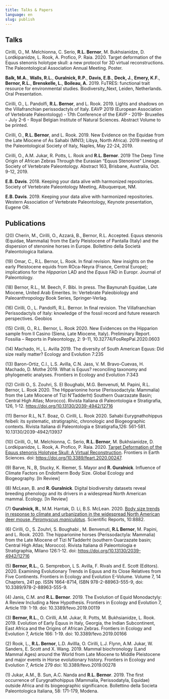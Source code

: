 ```yaml
---
title: Talks & Papers
language: en
slug: publish
---
```


## Talks
Cirilli, O., M. Melchionna, C. Serio, <b>R.L. Bernor</b>, M. Bukhsianidze, D. Lordkipanidze, L. Rook, A. Profico, P. Raia. 2020. Target deformation of the Equus stenonis holotype skull: a new protocol for 3D virtual reconstructions. The Paleontological Association Annual Meeting. Poster.

<b>Balk, M.A.</b>, <b>Walls, R.L.</b>, <b>Guralnick, R.P.</b>, <b>Davis, E.B.</b>, <b>Deck, J.</b>, <b>Emery, K.F.</b>, <b>Bernor, R.L.</b>, <b>Brenskelle, L.</b>, <b>Boileau, A.</b> 2019. FuTRES: functional trait resource for environmental studies. Biodiversity_Next, Leiden, Netherlands. Oral Presentation.

Cirilli, O., L. Pandolfi, <b>R.L. Bernor</b>, and L. Rook.  2019.  Lights and shadows on the Villafranchian perissodactyls of Italy.  EAVP 2019 (European Association of Vertebrate Paleontology) - 17th Conference of the EAVP - 2019- Bruxelles - July 2-6 - Royal Belgian Institute of Natural Sciences. Abstract Volume to be printed. 

Cirilli, O., <b>R.L. Bernor</b>, and L. Rook.  2019.  New Evidence on the Equidae from the Late Miocene of As Sahabi (MN13; Libya, North Africa). 2019 meeting of the Paleontological Society of Italy, Naples, May 22-24, 2019.

Cirilli, O., A.M. Jukar, R. Potts, L. Rook and <b>R.L. Bernor</b>.  2019 The Deep Time Origin of African Zebras Through the Eurasian “Equus Stenonine” Lineage.  Society of Vertebrate Paleontology. Abstract 163, Brisbane, Australia, Oct. 9-12, 2019.

<b>E.B. Davis</b>. 2018. Keeping your data alive with harmonized repositories. Society of Vertebrate Paleontology Meeting, Albuquerque, NM.

<b>E.B. Davis</b>. 2019. Keeping your data alive with harmonized repositories. Western Association of Vertebrate Paleontology, Keynote presentation, Eugene OR.

## Publications
(20) Cherin, M., Cirilli, O., Azzará, B., Bernor, R.L. Accepted. Equus stenonis (Equidae, Mammalia) from the Early Pleistocene of Pantalla (Italy) and the dispersion of stenonine horses in Europe. Bollettino della Società Paleontologica Italiana.

(19) Omar, C., R.L. Bernor, L. Rook. In final revision. New insights on the early Pleistocene equids from ROca-Neyra (France, Central Europe); implications for the <i>Hipparion</i> LAD and the <i>Equus</i> FAD in Europr. Journal of Paleontology.

(18) Bernor, R.L., M. Beech, F. Bibi. In press. The Baynunah Equidae, Late Miocene, United Arab Emerites. In: Vertebrate Paleobiology and Paleoanthropology Book Series, Springer-Verlag.

(16) Cirilli, O., L. Pandolfi, R.L. Bernor. In final revision. The Villafranchian Perissodactyls of Italy: knowledge of the fossil record and future research perspectives. Geobios

(15) Cirilli, O., R.L. Bernor, L. Rook 2020. New Evidences on the Hipparion sample from Il Casino (Siena, Late Miocene, Italy). Preliminary Report. Fossilia – Reports in Paleontology, 2: 9-11, 10.32774/FosRepPal.2020.0603

(14) Machado, H., L. Avilla 2019. The diversity of South American Equus: Did size really matter? Ecology and Evolution 7:235

(13) Baron-Ortiz, C.I., L.S. Avilla, C.N. Jass, V. M. Bravo-Cuevas, H. Machado, D. Mothe 2019. What is Equus? reconciling taxonomy and phylogenetic analyses. Frontiers in Ecology and Evolution 7:343

(12) Cirilli O., S. Zouhri, S. El Boughabi, M.G. Benvenuti, M. Papini, R.L. Bernor, L. Rook 2020. The Hipparionine horse (Perissodactyla: Mammalia) from the Late Miocene of Tizi N’Tadderht) Southern Ouarzazate Basin; Central High Atlas; Morocco). Rivista Italiana di Paleontologia e Stratigrafia, 126, 1-12. https://doi.org/10.13130/2039-4942/12716

(11) Bernor R.L, N.T. Boaz, O. Cirilli, L. Rook 2020. Sahabi Eurygnathohippus feibeli: its systematic, stratigraphic, chronologic and Biogeographic contexts. Rivista Italiana di Paleontologia e Stratigrafia,126: 561-581. 10.13130/2039-4942/13937

(10) Cirilli, O., M. Melchionna, C. Serio, <b>R.L. Bernor</b>, M. Bukhsianidze, D. Lordkipanidze, L. Rook, A. Profico, P. Raia. 2020. <a href="https://www.frontiersin.org/articles/10.3389/feart.2020.00247/full?&utm_source=Email_to_authors_&utm_medium=Email&utm_content=T1_11.5e1_author&utm_campaign=Email_publication&field=&journalName=Frontiers_in_Earth_Science&id=521626">Target Deformation of the Equus stenonis Holotype Skull: A Virtual Reconstruction</a>. Frontiers in Earth Sciences. doi: https://doi.org/10.3389/feart.2020.00247.

(9) Barve, N., B, Stucky, K. Riemer, S. Mayor and <b>R. Guralnick</b>. Influence of Climate Factors on Endotherm Body Size. Global Ecology and Biogeography. [In Review]

(8) McLean, B. and <b>R. Guralnick</b>. Digital biodiversity datasets reveal breeding phenology and its drivers in a widespread North American mammal. Ecology. [In Review]

(7) <b>Guralnick, R.</b>, M.M. Hantak, D. Li, B.S. McLean. 2020. <a href="https://www.nature.com/articles/s41598-020-65755-x">Body size trends in response to climate and urbanization in the widespread North American deer mouse, <i>Peromyscus maniculatus</i></a>. Scientific Reports, 10:8882.

(6) Cirilli, O., S.  Zouhri, S. Boughabi , M. Benvenuti, <b>R.L Bernor</b>, M. Papini, and L. Rook. 2020. The hipparionine horses (Perissodactyla: Mammalia) from the Late Miocene of  Tizi N’Tadderht (southern Ouarzazate basin; Central High Atlas; Morocco). Rivista Italiana di Paleontologia e Stratigraphia, Milano 126:1-12. doi: https://doi.org/10.13130/2039-4942/12716
 
(5) <b>Bernor, R.L.</b>, G. Semprebon, L S. Avilla, F. Rivals and E. Scott (Editors). 2020. Examining Evolutionary Trends in Equus and its Close Relatives from Five Continents. Frontiers in Ecology and Evolution E-Volume. Volume 7, 14 Chapters, 241 pp. ISSN 1664-8714, ISBN 978-2-88963-555-9, doi: 10.3389/978-2-88963-555-9.

(4) Janis, C.M. and <b>R.L. Bernor</b>. 2019. The Evolution of Equid Monodactyly: A Review Including a New Hypothesis. Frontiers in Ecology and Evolution 7, Article 119: 1-19. doi: 10.3389/fevo.2019.00119
 
(3) <b>Bernor, R.L.</b>, O. Cirilli, A.M. Jukar, R. Potts, M. Bukhsianidze, L. Rook. 2019. Evolution of Early Equus in Italy, Georgia, the Indian Subcontinent, East Africa and the Origins of African Zebras. Frontiers in Ecology and Evolution 7, Article 166: 1-19. doi: 10.3389/fevo.2019.00166
 
(2) Rook, L., <b>R.L. Bernor</b>, L.D. Avillla, O. Cirilli, L.J. Flynn, A.M. Jukar, W. Sanders, E. Scott and X. Wang. 2019. Mammal biochronology (Land Mammal
Ages) around the World from Late Miocene to Middle Pleistocene and major events in Horse evolutionary history. Frontiers in Ecology and Evolution 7, Article 279 doi: 10.3389/fevo.2019.00278
 
(1) Jukar, A.M., B. Sun, A.C. Nanda and <b>R.L. Bernor</b>.  2019. The first occurrence of Eurygnathohippus (Mammalia, Perissodatyla, Equidae) outside Africa and its biogeographic significance. Bollettino della Societa Paleontologica Italiana, 58: 171-179, Modena. 
